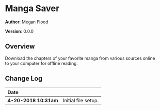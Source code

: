 # Manga Saver

**Author**: Megan Flood

**Version**: 0.0.0

## Overview
Download the chapters of your favorite manga from various sources online to your computer for offline reading.

## Change Log
| Date | &emsp;
| :--- | ---
|**4-20-2018 10:31am** | Initial file setup.